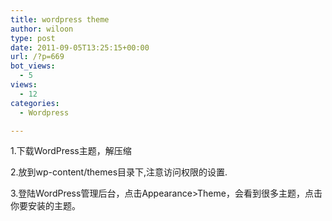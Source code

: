 ```yaml
---
title: wordpress theme
author: wiloon
type: post
date: 2011-09-05T13:25:15+00:00
url: /?p=669
bot_views:
  - 5
views:
  - 12
categories:
  - Wordpress

---
```

1.下载WordPress主题，解压缩
  
2.放到wp-content/themes目录下,注意访问权限的设置.
  
3.登陆WordPress管理后台，点击Appearance>Theme，会看到很多主题，点击你要安装的主题。
